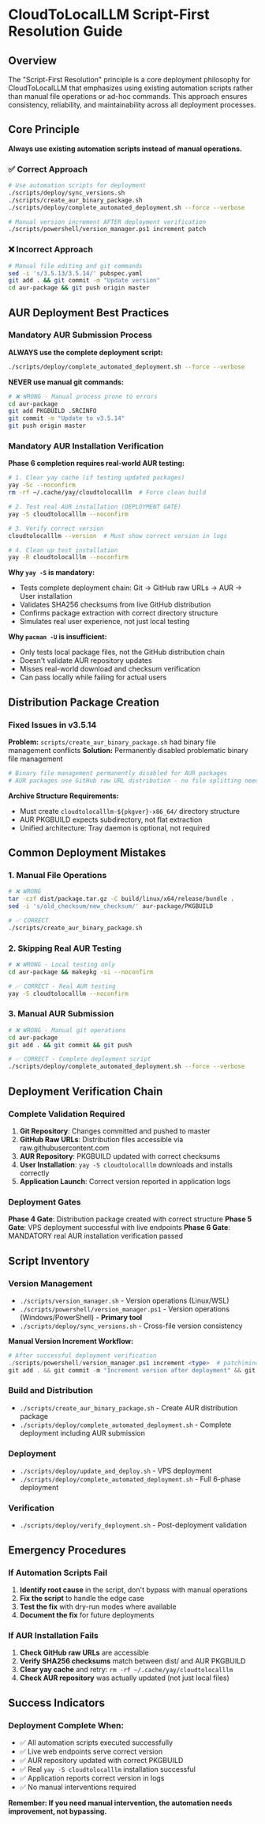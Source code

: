 # CloudToLocalLLM Script-First Resolution Guide

## Overview

The "Script-First Resolution" principle is a core deployment philosophy for CloudToLocalLLM that emphasizes using existing automation scripts rather than manual file operations or ad-hoc commands. This approach ensures consistency, reliability, and maintainability across all deployment processes.

## Core Principle

**Always use existing automation scripts instead of manual operations.**

### ✅ Correct Approach
```bash
# Use automation scripts for deployment
./scripts/deploy/sync_versions.sh
./scripts/create_aur_binary_package.sh
./scripts/deploy/complete_automated_deployment.sh --force --verbose

# Manual version increment AFTER deployment verification
./scripts/powershell/version_manager.ps1 increment patch
```

### ❌ Incorrect Approach
```bash
# Manual file editing and git commands
sed -i 's/3.5.13/3.5.14/' pubspec.yaml
git add . && git commit -m "Update version"
cd aur-package && git push origin master
```

## AUR Deployment Best Practices

### Mandatory AUR Submission Process

**ALWAYS use the complete deployment script:**
```bash
./scripts/deploy/complete_automated_deployment.sh --force --verbose
```

**NEVER use manual git commands:**
```bash
# ❌ WRONG - Manual process prone to errors
cd aur-package
git add PKGBUILD .SRCINFO
git commit -m "Update to v3.5.14"
git push origin master
```

### Mandatory AUR Installation Verification

**Phase 6 completion requires real-world AUR testing:**

```bash
# 1. Clear yay cache (if testing updated packages)
yay -Sc --noconfirm
rm -rf ~/.cache/yay/cloudtolocalllm  # Force clean build

# 2. Test real AUR installation (DEPLOYMENT GATE)
yay -S cloudtolocalllm --noconfirm

# 3. Verify correct version
cloudtolocalllm --version  # Must show correct version in logs

# 4. Clean up test installation
yay -R cloudtolocalllm --noconfirm
```

**Why `yay -S` is mandatory:**
- Tests complete deployment chain: Git → GitHub raw URLs → AUR → User installation
- Validates SHA256 checksums from live GitHub distribution
- Confirms package extraction with correct directory structure
- Simulates real user experience, not just local testing

**Why `pacman -U` is insufficient:**
- Only tests local package files, not the GitHub distribution chain
- Doesn't validate AUR repository updates
- Misses real-world download and checksum verification
- Can pass locally while failing for actual users

## Distribution Package Creation

### Fixed Issues in v3.5.14

**Problem:** `scripts/create_aur_binary_package.sh` had binary file management conflicts
**Solution:** Permanently disabled problematic binary file management

```bash
# Binary file management permanently disabled for AUR packages
# AUR packages use GitHub raw URL distribution - no file splitting needed
```

**Archive Structure Requirements:**
- Must create `cloudtolocalllm-${pkgver}-x86_64/` directory structure
- AUR PKGBUILD expects subdirectory, not flat extraction
- Unified architecture: Tray daemon is optional, not required

## Common Deployment Mistakes

### 1. Manual File Operations
```bash
# ❌ WRONG
tar -czf dist/package.tar.gz -C build/linux/x64/release/bundle .
sed -i 's/old_checksum/new_checksum/' aur-package/PKGBUILD

# ✅ CORRECT
./scripts/create_aur_binary_package.sh
```

### 2. Skipping Real AUR Testing
```bash
# ❌ WRONG - Local testing only
cd aur-package && makepkg -si --noconfirm

# ✅ CORRECT - Real AUR testing
yay -S cloudtolocalllm --noconfirm
```

### 3. Manual AUR Submission
```bash
# ❌ WRONG - Manual git operations
cd aur-package
git add . && git commit && git push

# ✅ CORRECT - Complete deployment script
./scripts/deploy/complete_automated_deployment.sh --force --verbose
```

## Deployment Verification Chain

### Complete Validation Required

1. **Git Repository**: Changes committed and pushed to master
2. **GitHub Raw URLs**: Distribution files accessible via raw.githubusercontent.com
3. **AUR Repository**: PKGBUILD updated with correct checksums
4. **User Installation**: `yay -S cloudtolocalllm` downloads and installs correctly
5. **Application Launch**: Correct version reported in application logs

### Deployment Gates

**Phase 4 Gate**: Distribution package created with correct structure
**Phase 5 Gate**: VPS deployment successful with live endpoints
**Phase 6 Gate**: MANDATORY real AUR installation verification passed

## Script Inventory

### Version Management
- `./scripts/version_manager.sh` - Version operations (Linux/WSL)
- `./scripts/powershell/version_manager.ps1` - Version operations (Windows/PowerShell) - **Primary tool**
- `./scripts/deploy/sync_versions.sh` - Cross-file version consistency

**Manual Version Increment Workflow:**
```powershell
# After successful deployment verification
./scripts/powershell/version_manager.ps1 increment <type>  # patch|minor|major
git add . && git commit -m "Increment version after deployment" && git push
```

### Build and Distribution
- `./scripts/create_aur_binary_package.sh` - Create AUR distribution package
- `./scripts/deploy/complete_automated_deployment.sh` - Complete deployment including AUR submission

### Deployment
- `./scripts/deploy/update_and_deploy.sh` - VPS deployment
- `./scripts/deploy/complete_automated_deployment.sh` - Full 6-phase deployment

### Verification
- `./scripts/deploy/verify_deployment.sh` - Post-deployment validation

## Emergency Procedures

### If Automation Scripts Fail

1. **Identify root cause** in the script, don't bypass with manual operations
2. **Fix the script** to handle the edge case
3. **Test the fix** with dry-run modes where available
4. **Document the fix** for future deployments

### If AUR Installation Fails

1. **Check GitHub raw URLs** are accessible
2. **Verify SHA256 checksums** match between dist/ and AUR PKGBUILD
3. **Clear yay cache** and retry: `rm -rf ~/.cache/yay/cloudtolocalllm`
4. **Check AUR repository** was actually updated (not just local files)

## Success Indicators

### Deployment Complete When:
- ✅ All automation scripts executed successfully
- ✅ Live web endpoints serve correct version
- ✅ AUR repository updated with correct PKGBUILD
- ✅ Real `yay -S cloudtolocalllm` installation successful
- ✅ Application reports correct version in logs
- ✅ No manual interventions required

**Remember: If you need manual intervention, the automation needs improvement, not bypassing.**
